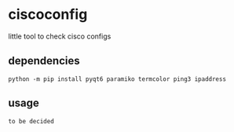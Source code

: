 # ciscoconfig
little tool to check cisco configs  

## dependencies
```console
python -m pip install pyqt6 paramiko termcolor ping3 ipaddress
```

## usage
```console
to be decided
```
